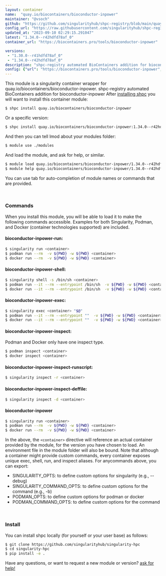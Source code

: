 ```yaml
---
layout: container
name:  "quay.io/biocontainers/bioconductor-inpower"
maintainer: "@vsoch"
github: "https://github.com/singularityhub/shpc-registry/blob/main/quay.io/biocontainers/bioconductor-inpower/container.yaml"
config_url: "https://raw.githubusercontent.com/singularityhub/shpc-registry/main/quay.io/biocontainers/bioconductor-inpower/container.yaml"
updated_at: "2023-09-10 02:29:15.291047"
latest: "1.34.0--r42hdfd78af_0"
container_url: "https://biocontainers.pro/tools/bioconductor-inpower"

versions:
 - "1.30.0--r41hdfd78af_0"
 - "1.34.0--r42hdfd78af_0"
description: "shpc-registry automated BioContainers addition for bioconductor-inpower"
config: {"url": "https://biocontainers.pro/tools/bioconductor-inpower", "maintainer": "@vsoch", "description": "shpc-registry automated BioContainers addition for bioconductor-inpower", "latest": {"1.34.0--r42hdfd78af_0": "sha256:0010d92c2515e1cda7bf5c849470b515e5b7d2250f71f97de8d07b4b8a7f90a8"}, "tags": {"1.30.0--r41hdfd78af_0": "sha256:94c8addeb3f9ff6c82803f462fd03879c158a0fd43205d7a54262971b9f99c77", "1.34.0--r42hdfd78af_0": "sha256:0010d92c2515e1cda7bf5c849470b515e5b7d2250f71f97de8d07b4b8a7f90a8"}, "docker": "quay.io/biocontainers/bioconductor-inpower"}
---
```


This module is a singularity container wrapper for quay.io/biocontainers/bioconductor-inpower.
shpc-registry automated BioContainers addition for bioconductor-inpower
After [installing shpc](#install) you will want to install this container module:


```bash
$ shpc install quay.io/biocontainers/bioconductor-inpower
```

Or a specific version:

```bash
$ shpc install quay.io/biocontainers/bioconductor-inpower:1.34.0--r42hdfd78af_0
```

And then you can tell lmod about your modules folder:

```bash
$ module use ./modules
```

And load the module, and ask for help, or similar.

```bash
$ module load quay.io/biocontainers/bioconductor-inpower/1.34.0--r42hdfd78af_0
$ module help quay.io/biocontainers/bioconductor-inpower/1.34.0--r42hdfd78af_0
```

You can use tab for auto-completion of module names or commands that are provided.

<br>

### Commands

When you install this module, you will be able to load it to make the following commands accessible.
Examples for both Singularity, Podman, and Docker (container technologies supported) are included.

#### bioconductor-inpower-run:

```bash
$ singularity run <container>
$ podman run --rm  -v ${PWD} -w ${PWD} <container>
$ docker run --rm  -v ${PWD} -w ${PWD} <container>
```

#### bioconductor-inpower-shell:

```bash
$ singularity shell -s /bin/sh <container>
$ podman run --it --rm --entrypoint /bin/sh  -v ${PWD} -w ${PWD} <container>
$ docker run --it --rm --entrypoint /bin/sh  -v ${PWD} -w ${PWD} <container>
```

#### bioconductor-inpower-exec:

```bash
$ singularity exec <container> "$@"
$ podman run --it --rm --entrypoint ""  -v ${PWD} -w ${PWD} <container> "$@"
$ docker run --it --rm --entrypoint ""  -v ${PWD} -w ${PWD} <container> "$@"
```

#### bioconductor-inpower-inspect:

Podman and Docker only have one inspect type.

```bash
$ podman inspect <container>
$ docker inspect <container>
```

#### bioconductor-inpower-inspect-runscript:

```bash
$ singularity inspect -r <container>
```

#### bioconductor-inpower-inspect-deffile:

```bash
$ singularity inspect -d <container>
```



#### bioconductor-inpower

```bash
$ singularity run <container>
$ podman run --rm  -v ${PWD} -w ${PWD} <container>
$ docker run --rm  -v ${PWD} -w ${PWD} <container>
```


In the above, the `<container>` directive will reference an actual container provided
by the module, for the version you have chosen to load. An environment file in the
module folder will also be bound. Note that although a container
might provide custom commands, every container exposes unique exec, shell, run, and
inspect aliases. For anycommands above, you can export:

 - SINGULARITY_OPTS: to define custom options for singularity (e.g., --debug)
 - SINGULARITY_COMMAND_OPTS: to define custom options for the command (e.g., -b)
 - PODMAN_OPTS: to define custom options for podman or docker
 - PODMAN_COMMAND_OPTS: to define custom options for the command

<br>

### Install

You can install shpc locally (for yourself or your user base) as follows:

```bash
$ git clone https://github.com/singularityhub/singularity-hpc
$ cd singularity-hpc
$ pip install -e .
```

Have any questions, or want to request a new module or version? [ask for help!](https://github.com/singularityhub/singularity-hpc/issues)